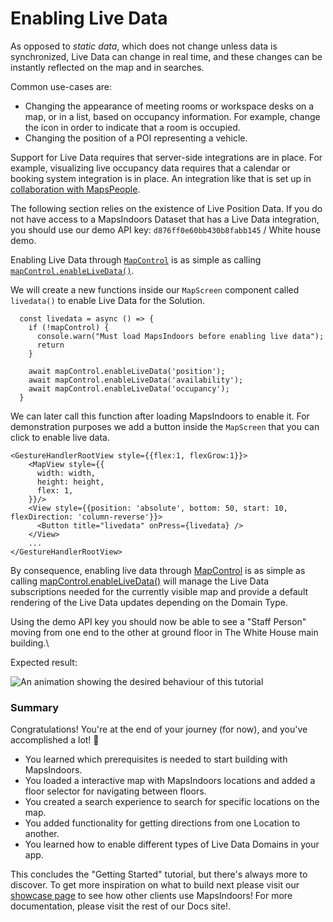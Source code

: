 # Enabling Live Data

As opposed to _static data_, which does not change unless data is synchronized, Live Data can change in real time, and these changes can be instantly reflected on the map and in searches.

Common use-cases are:

* Changing the appearance of meeting rooms or workspace desks on a map, or in a list, based on occupancy information. For example, change the icon in order to indicate that a room is occupied.
* Changing the position of a POI representing a vehicle.

Support for Live Data requires that server-side integrations are in place. For example, visualizing live occupancy data requires that a calendar or booking system integration is in place. An integration like that is set up in [collaboration with MapsPeople](https://www.mapspeople.com/mapsindoors-integrations/).

The following section relies on the existence of Live Position Data. If you do not have access to a MapsIndoors Dataset that has a Live Data integration, you should use our demo API key: `d876ff0e60bb430b8fabb145` / White house demo.

Enabling Live Data through [`MapControl`](https://app.mapsindoors.com/mapsindoors/reference/react-native/google-maps/1.0.0/classes/MapControl.html) is as simple as calling [`mapControl.enableLiveData()`](https://app.mapsindoors.com/mapsindoors/reference/react-native/google-maps/1.0.0/classes/MapControl.html#enableLiveData).

We will create a new functions inside our `MapScreen` component called `livedata()` to enable Live Data for the Solution.

```
  const livedata = async () => {
    if (!mapControl) {
      console.warn("Must load MapsIndoors before enabling live data");
      return
    }

    await mapControl.enableLiveData('position');
    await mapControl.enableLiveData('availability');
    await mapControl.enableLiveData('occupancy');
  }
```

We can later call this function after loading MapsIndoors to enable it. For demonstration purposes we add a button inside the `MapScreen` that you can click to enable live data.

```
<GestureHandlerRootView style={{flex:1, flexGrow:1}}>
    <MapView style={{
      width: width,
      height: height,
      flex: 1,
    }}/>
    <View style={{position: 'absolute', bottom: 50, start: 10, flexDirection: 'column-reverse'}}>
      <Button title="livedata" onPress={livedata} />
    </View>
    ...
</GestureHandlerRootView>
```

By consequence, enabling live data through [MapControl](https://app.mapsindoors.com/mapsindoors/reference/react-native/google-maps/1.0.0/classes/MapControl.html) is as simple as calling [mapControl.enableLiveData()](https://app.mapsindoors.com/mapsindoors/reference/react-native/google-maps/1.0.0/classes/MapControl.html) will manage the Live Data subscriptions needed for the currently visible map and provide a default rendering of the Live Data updates depending on the Domain Type.

Using the demo API key you should now be able to see a "Staff Person" moving from one end to the other at ground floor in The White House main building.\


Expected result:

![An animation showing the desired behaviour of this tutorial](https://docs.mapsindoors.com/img/getting-started/react\_native\_live\_data.gif)

### Summary[​](https://docs.mapsindoors.com/getting-started/React%20Native/livedata#summary) <a href="#summary" id="summary"></a>

Congratulations! You're at the end of your journey (for now), and you've accomplished a lot! 🎉

* You learned which prerequisites is needed to start building with MapsIndoors.
* You loaded a interactive map with MapsIndoors locations and added a floor selector for navigating between floors.
* You created a search experience to search for specific locations on the map.
* You added functionality for getting directions from one Location to another.
* You learned how to enable different types of Live Data Domains in your app.

This concludes the "Getting Started" tutorial, but there's always more to discover. To get more inspiration on what to build next please visit our [showcase page](https://www.mapspeople.com/showcases) to see how other clients use MapsIndoors! For more documentation, please visit the rest of our Docs site!.
